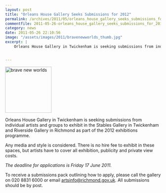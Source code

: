 ```yaml
---
layout: post
title: "Orleans House Gallery Seeks Submissions for 2012"
permalink: /archives/2011/05/orleans_house_gallery_seeks_submissions_for_2012.html
commentfile: 2011-05-26-orleans_house_gallery_seeks_submissions_for_2012
category: news
date: 2011-05-26 22:10:56
image: "/assets/images/2011/bravenewworlds_thumb.jpg"
excerpt: |
    Orleans House Gallery in Twickenham is seeking submissions from individual artists and groups to exhibit in the Stables Gallery in Twickenham and Riverside Gallery in Richmond as part of the 2012 exhibitions programme.


---
```


<a href="/assets/images/2011/bravenewworlds.jpg" title="See larger version of - brave new worlds"><img src="/assets/images/2011/bravenewworlds_thumb.jpg" width="150" height="149" alt="brave new worlds" class="photo right" /></a>

Orleans House Gallery in Twickenham is seeking submissions from individual artists and groups to exhibit in the Stables Gallery in Twickenham and Riverside Gallery in Richmond as part of the 2012 exhibitions programme.

Any media and style is considered. There is no hire fee to exhibit in these spaces, but artists have to cover all exhibition, publicity and private view costs.

*The deadline for applications is Friday 17 June 2011.*

To receive a submissions pack outlining how to apply, please call the gallery on 020 8831 6000 or email <artsinfo@richmond.gov.uk>. All submissions should be by post.

